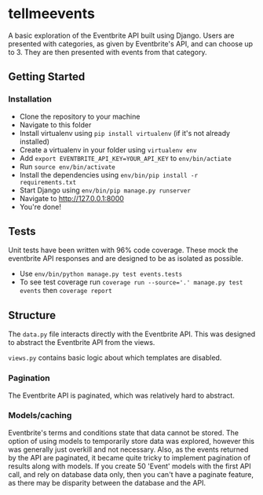 # tellmeevents
A basic exploration of the Eventbrite API built using Django. Users are presented with categories, as given by Eventbrite's API, and can choose up to 3. They are then presented with events from that category.

## Getting Started 
### Installation
- Clone the repository to your machine
- Navigate to this folder
- Install virtualenv using ``pip install virtualenv`` (if it's not already installed)
- Create a virtualenv in your folder using ``virtualenv env``
- Add ``export EVENTBRITE_API_KEY=YOUR_API_KEY`` to ``env/bin/actiate``
- Run ``source env/bin/activate``
- Install the dependencies using ``env/bin/pip install -r requirements.txt``
- Start Django using ``env/bin/pip manage.py runserver``
- Navigate to http://127.0.0.1:8000
- You're done!

## Tests
Unit tests have been written with 96% code coverage. These mock the eventbrite API responses and are designed to be as isolated as possible.
- Use ``env/bin/python manage.py test events.tests``
- To see test coverage run ``coverage run --source='.' manage.py test events`` then ``coverage report``

## Structure
The ``data.py`` file interacts directly with the Eventbrite API. This was designed to abstract the Eventbrite API from the views.

``views.py`` contains basic logic about which templates are disabled.

### Pagination
The Eventbrite API is paginated, which was relatively hard to abstract.

### Models/caching
Eventbrite's terms and conditions state that data cannot be stored. The option of using models to temporarily store data was explored, however this was generally just overkill and not necessary. Also, as the events returned by the API are paginated, it became quite tricky to implement pagination of results along with models. If you create 50 'Event' models with the first API call, and rely on database data only, then you can't have a paginate feature, as there may be disparity between the database and the API.
